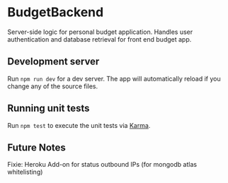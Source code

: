 # BudgetBackend

Server-side logic for personal budget application. Handles user authentication and database retrieval for front end budget app.

## Development server

Run `npm run dev` for a dev server. The app will automatically reload if you change any of the source files.

## Running unit tests

Run `npm test` to execute the unit tests via [Karma](https://karma-runner.github.io).

## Future Notes

Fixie: Heroku Add-on for status outbound IPs (for mongodb atlas whitelisting)
